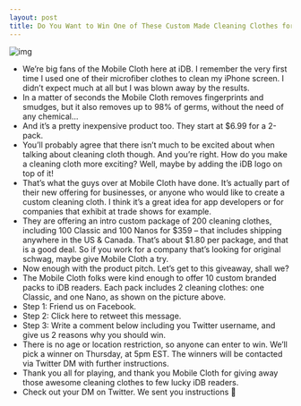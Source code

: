 ```yaml
---
layout: post
title: Do You Want to Win One of These Custom Made Cleaning Clothes for Your iDevice?
---
```

![img](http://media.idownloadblog.com/wp-content/uploads/2012/02/iDB-Mobile-Cloth.jpg)
* We’re big fans of the Mobile Cloth here at iDB. I remember the very first time I used one of their microfiber clothes to clean my iPhone screen. I didn’t expect much at all but I was blown away by the results.
* In a matter of seconds the Mobile Cloth removes fingerprints and smudges, but it also removes up to 98% of germs, without the need of any chemical…
* And it’s a pretty inexpensive product too. They start at $6.99 for a 2-pack.
* You’ll probably agree that there isn’t much to be excited about when talking about cleaning cloth though. And you’re right. How do you make a cleaning cloth more exciting? Well, maybe by adding the iDB logo on top of it!
* That’s what the guys over at Mobile Cloth have done. It’s actually part of their new offering for businesses, or anyone who would like to create a custom cleaning cloth. I think it’s a great idea for app developers or for companies that exhibit at trade shows for example.
* They are offering an intro custom package of 200 cleaning clothes, including 100 Classic and 100 Nanos for $359 – that includes shipping anywhere in the US & Canada. That’s about $1.80 per package, and that is a good deal. So if you work for a company that’s looking for original schwag, maybe give Mobile Cloth a try.
* Now enough with the product pitch. Let’s get to this giveaway, shall we?
* The Mobile Cloth folks were kind enough to offer 10 custom branded packs to iDB readers. Each pack includes 2 cleaning clothes: one Classic, and one Nano, as shown on the picture above.
* Step 1: Friend us on Facebook.
* Step 2: Click here to retweet this message.
* Step 3: Write a comment below including you Twitter username, and give us 2 reasons why you should win.
* There is no age or location restriction, so anyone can enter to win. We’ll pick a winner on Thursday, at 5pm EST. The winners will be contacted via Twitter DM with further instructions.
* Thank you all for playing, and thank you Mobile Cloth for giving away those awesome cleaning clothes to few lucky iDB readers.
* Check out your DM on Twitter. We sent you instructions 🙂

